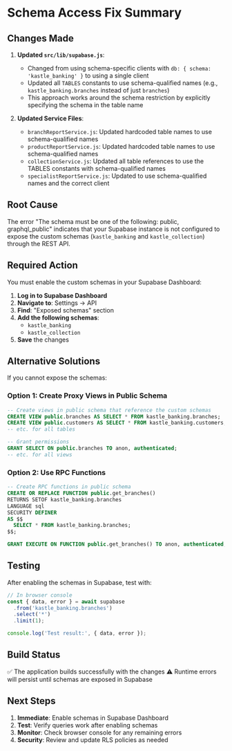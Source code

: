# Schema Access Fix Summary

## Changes Made

1. **Updated `src/lib/supabase.js`**:
   - Changed from using schema-specific clients with `db: { schema: 'kastle_banking' }` to using a single client
   - Updated all `TABLES` constants to use schema-qualified names (e.g., `kastle_banking.branches` instead of just `branches`)
   - This approach works around the schema restriction by explicitly specifying the schema in the table name

2. **Updated Service Files**:
   - `branchReportService.js`: Updated hardcoded table names to use schema-qualified names
   - `productReportService.js`: Updated hardcoded table names to use schema-qualified names
   - `collectionService.js`: Updated all table references to use the TABLES constants with schema-qualified names
   - `specialistReportService.js`: Updated to use schema-qualified names and the correct client

## Root Cause

The error "The schema must be one of the following: public, graphql_public" indicates that your Supabase instance is not configured to expose the custom schemas (`kastle_banking` and `kastle_collection`) through the REST API.

## Required Action

You must enable the custom schemas in your Supabase Dashboard:

1. **Log in to Supabase Dashboard**
2. **Navigate to**: Settings → API
3. **Find**: "Exposed schemas" section
4. **Add the following schemas**:
   - `kastle_banking`
   - `kastle_collection`
5. **Save** the changes

## Alternative Solutions

If you cannot expose the schemas:

### Option 1: Create Proxy Views in Public Schema
```sql
-- Create views in public schema that reference the custom schemas
CREATE VIEW public.branches AS SELECT * FROM kastle_banking.branches;
CREATE VIEW public.customers AS SELECT * FROM kastle_banking.customers;
-- etc. for all tables

-- Grant permissions
GRANT SELECT ON public.branches TO anon, authenticated;
-- etc. for all views
```

### Option 2: Use RPC Functions
```sql
-- Create RPC functions in public schema
CREATE OR REPLACE FUNCTION public.get_branches()
RETURNS SETOF kastle_banking.branches
LANGUAGE sql
SECURITY DEFINER
AS $$
  SELECT * FROM kastle_banking.branches;
$$;

GRANT EXECUTE ON FUNCTION public.get_branches() TO anon, authenticated;
```

## Testing

After enabling the schemas in Supabase, test with:

```javascript
// In browser console
const { data, error } = await supabase
  .from('kastle_banking.branches')
  .select('*')
  .limit(1);

console.log('Test result:', { data, error });
```

## Build Status

✅ The application builds successfully with the changes
⚠️ Runtime errors will persist until schemas are exposed in Supabase

## Next Steps

1. **Immediate**: Enable schemas in Supabase Dashboard
2. **Test**: Verify queries work after enabling schemas
3. **Monitor**: Check browser console for any remaining errors
4. **Security**: Review and update RLS policies as needed
